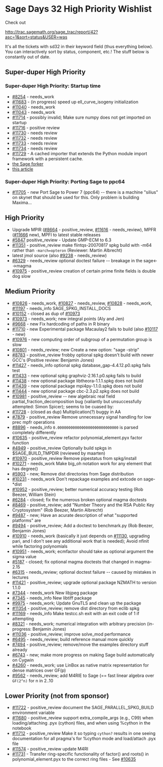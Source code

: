 # Sage Days 32 High Priority Wishlist

Check out

   http://trac.sagemath.org/sage_trac/report/42?asc=1&sort=status&USER=was

It's all the tickets with sd32 in their keyword field (thus everything below). You can interactively sort by status, component, etc.!    The stuff below is constantly out of date.

## Super-duper High Priority

### Super-duper High Priority: Startup time
* [#8254](https://trac.sagemath.org/ticket/8254) - needs_work
* [#11683](https://trac.sagemath.org/ticket/11683) - (in progress) speed up ell_curve_isogeny initialization
* [#11040](https://trac.sagemath.org/ticket/11040) - needs_work
* [#11043](https://trac.sagemath.org/ticket/11043) - needs_work
* [#11714](https://trac.sagemath.org/ticket/11714) - possibly invalid; Make sure numpy does not get imported on startup
* [#11716](https://trac.sagemath.org/ticket/11716) - positive review
* [#11730](https://trac.sagemath.org/ticket/11730) - needs review
* [#11732](https://trac.sagemath.org/ticket/11732) - needs review
* [#11733](https://trac.sagemath.org/ticket/11733) - needs review
* [#11734](https://trac.sagemath.org/ticket/11734) - needs review
* [#11729](https://trac.sagemath.org/ticket/11729) - A cached importer that extends the Python module import framework with a persistent cache.
* [the Sage forker](https://github.com/jasongrout/sage-forker)
* [this article](http://artificialcode.blogspot.com/2009/04/short-circuiting-python-module-lookup.html)

### Super-duper High Priority: Porting Sage to ppc64

* [#11705](https://trac.sagemath.org/ticket/11705) - new Port Sage to Power 7 (ppc64) -- there is a machine "silius" on skynet that should be used for this.  Only problem is building Maxima...

## High Priority

* Upgrade MPIR ([#8664](https://trac.sagemath.org/ticket/8664) - positive_review, [#11616](https://trac.sagemath.org/ticket/11616) - needs_review), MPFR ([#11666](https://trac.sagemath.org/ticket/11666) new), MPFI to latest stable releases
* [#5847](https://trac.sagemath.org/ticket/5847) positive_review - Update GMP-ECM to 6.3
* [#11351](https://trac.sagemath.org/ticket/11351) - positive_review make flintqs-20070817 spkg build with -m64 rather than `-march=opteron` (Reviewer: Martin Albrecht)
* latest jmol source (also [#9238](https://trac.sagemath.org/ticket/9238) - needs_review)
* [#6329](https://trac.sagemath.org/ticket/6329) - needs_review optional doctest failure -- breakage in the sage<-->magma
* [#10975](https://trac.sagemath.org/ticket/10975) - positive_review creation of certain prime finite fields is double dog slow

## Medium Priority

* [#10826](https://trac.sagemath.org/ticket/10826) - needs_work, [#10827](https://trac.sagemath.org/ticket/10827) - needs_review, [#10828](https://trac.sagemath.org/ticket/10828) - needs_work, [#11197](https://trac.sagemath.org/ticket/11197) - needs_info SAGE_SPKG_INSTALL_DOCS
* [#10152](https://trac.sagemath.org/ticket/10152) - closed as dup of [#10973](https://trac.sagemath.org/ticket/10973)
* [#10973](https://trac.sagemath.org/ticket/10973) - needs_work; new integral points (Aly and Jen)
* [#9668](https://trac.sagemath.org/ticket/9668) - new Fix hardcoding of paths in R binary
* [#11710](https://trac.sagemath.org/ticket/11710) - new Experimental package Macaulay2 fails to build (also [#10117](https://trac.sagemath.org/ticket/10117) - new)
* [#10976](https://trac.sagemath.org/ticket/10976) - new computing order of subgroup of a permutation group is slow
* [#10801](https://trac.sagemath.org/ticket/10801) - needs_review; new Create a new option: "sage -strip"
* [#8783](https://trac.sagemath.org/ticket/8783) - positive_review frobby optional spkg doesn't build with newer GCC's (Positive review: Benjamin Jones)
* [#11427](https://trac.sagemath.org/ticket/11427) - needs_info optional spkg database_gap-4.4.12.p0.spkg fails test
* [#11433](https://trac.sagemath.org/ticket/11433) - new optional spkg graphviz-2.16.1.p0.spkg fails to build
* [#11438](https://trac.sagemath.org/ticket/11438) - new optional package libtheora-1.1.1.spkg does not build
* [#11439](https://trac.sagemath.org/ticket/11439) - new optional package mpi4py-1.1.0.spkg does not build
* [#11444](https://trac.sagemath.org/ticket/11444) - new optional package cbc-2.3.p2.spkg does not build
* [#10981](https://trac.sagemath.org/ticket/10981) - positive_review -- new algebraic real field partial_fraction_decomposition bug (valiantly but unsuccessfully attempted: Simon Spicer); seems to be cuased by:
* [#11728](https://trac.sagemath.org/ticket/11728) - (closed as dup) Multiplication(?) buggy in AA
* [#7879](https://trac.sagemath.org/ticket/7879) - positive_review Remove unnecessary signal handling for low prec mpfr operations
* [#8896](https://trac.sagemath.org/ticket/8896) - needs_info `0.0000000000000000000000000000` is parsed completely differently
* [#10635](https://trac.sagemath.org/ticket/10635) - positive_review refactor polynomial_element.pyx factor function
* [#4949](https://trac.sagemath.org/ticket/4949) - positive_review Optionally build spkgs in $SAGE_BUILD_TMPDIR (reviewed by maarten)
* [#10970](https://trac.sagemath.org/ticket/10970) - positive_review Remove pipestatus from spkg/install
* [#10271](https://trac.sagemath.org/ticket/10271) - needs_work Make big_oh notation work for any element that has degree()
* [#5903](https://trac.sagemath.org/ticket/5903) - new; Remove dist directories from Sage distribution
* [#10231](https://trac.sagemath.org/ticket/10231) - needs_work Don't repackage examples and extcode on sage-*dist
* [#10952](https://trac.sagemath.org/ticket/10952) - positive_review; better numerical accuracy testing (Rob Beezer, William Stein)
* [#6284](https://trac.sagemath.org/ticket/6284) - closed; fix the numerous broken optional magma doctests
* [#8469](https://trac.sagemath.org/ticket/8469) - positive_review; add "Number Theory and the RSA Public Key Cryptosystem" (Rob Beezer, Martin Albrecht)
* [#9487](https://trac.sagemath.org/ticket/9487) - new; Have an acurate description of what "supported platforms" are
* [#9494](https://trac.sagemath.org/ticket/9494) - positive_review; Add a doctest to benchmark.py (Rob Beezer, Benjamin Jones)
* [#10910](https://trac.sagemath.org/ticket/10910) - needs_work (basically it just depends on [#11130](https://trac.sagemath.org/ticket/11130), upgrading pari, and I don't see any additional work that is needed); Avoid nfinit while factoring polynomials
* [#10951](https://trac.sagemath.org/ticket/10951) - needs_work; ecmfactor should take as optional argument the sigma value
* [#5187](https://trac.sagemath.org/ticket/5187) - closed; fix optional magma doctests that changed in magma-2.15
* [#6315](https://trac.sagemath.org/ticket/6315) - needs_review; optional doctest failure -- caused by mistakes in lectures
* [#11421](https://trac.sagemath.org/ticket/11421) - positive_review; upgrade optional package NZMATH to version 1.1.0
* [#7344](https://trac.sagemath.org/ticket/7344) - needs_work New libjpeg package
* [#7345](https://trac.sagemath.org/ticket/7345) - needs_info New libtiff package
* [#9975](https://trac.sagemath.org/ticket/9975) - needs_work; Update GnuTLS and clean up the package
* [#11354](https://trac.sagemath.org/ticket/11354) - positive_review; remove dist directory from eclib spkg
* [#11169](https://trac.sagemath.org/ticket/11169) - needs_info Make testcc.sh exit with an exit code of 1 if attempting
* [#8321](https://trac.sagemath.org/ticket/8321) - needs_work; numerical integration with arbitrary precision (in-progress: Benjamin Jones)
* [#11036](https://trac.sagemath.org/ticket/11036) - positive_review; improve solve_mod performance
* [#6495](https://trac.sagemath.org/ticket/6495) - needs_review; build reference manual more quickly
* [#7494](https://trac.sagemath.org/ticket/7494) - positive_review; remove/move the examples directory stuff already
* [#6743](https://trac.sagemath.org/ticket/6743) - new; make more progress on making Sage build automatically on Cygwin
* [#4260](https://trac.sagemath.org/ticket/4260) - needs_work; use LinBox as native matrix representation for dense matrices over GF(p)
* [#9562](https://trac.sagemath.org/ticket/9562) - needs_review; add M4RIE to Sage (== fast linear algebra over `GF(2^n)` for n in 2..10

## Lower Priority (not from sponsor)

* [#11722](https://trac.sagemath.org/ticket/11722) - positive_review document the SAGE_PARALLEL_SPKG_BUILD environment variable
* [#11680](https://trac.sagemath.org/ticket/11680) - positive_review support extra_compile_args (e.g., C99) when loading/attaching .pyx (cython) files, and when using %cython in the notebook
* [#11712](https://trac.sagemath.org/ticket/11712) - positive_review Make it so typing `cython?` results in one seeing documentation for all pragma's for %cython mode and load/attach .pyx file
* [#11574](https://trac.sagemath.org/ticket/11574) - positive_review update M4RI
* [#11731](https://trac.sagemath.org/ticket/11731) - Transfer ring-specific functionality of factor() and roots() in polynomial_element.pyx to the correct ring files - See [#10635](https://trac.sagemath.org/ticket/10635)
